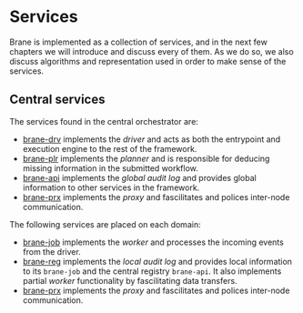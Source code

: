 # Services
Brane is implemented as a collection of services, and in the next few chapters we will introduce and discuss every of them. As we do so, we also discuss algorithms and representation used in order to make sense of the services.


## Central services
The services found in the central orchestrator are:
- [brane-drv](./brane-drv.md) implements the _driver_ and acts as both the entrypoint and execution engine to the rest of the framework.
- [brane-plr](./brane-plr.md) implements the _planner_ and is responsible for deducing missing information in the submitted workflow.
- [brane-api](./brane-api.md) implements the _global audit log_ and provides global information to other services in the framework.
- [brane-prx](./brane-prx.md) implements the _proxy_ and fascilitates and polices inter-node communication.

The following services are placed on each domain:
- [brane-job](./brane-job.md) implements the _worker_ and processes the incoming events from the driver.
- [brane-reg](./brane-reg.md) implements the _local audit log_ and provides local information to its `brane-job` and the central registry `brane-api`. It also implements partial _worker_ functionality by fascilitating data transfers.
- [brane-prx](./brane-prx.md) implements the _proxy_ and fascilitates and polices inter-node communication.
